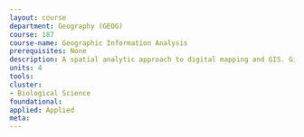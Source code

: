 ```yaml
---
layout: course 
department: Geography (GEOG)
course: 187
course-name: Geographic Information Analysis
prerequisites: None
description: A spatial analytic approach to digital mapping and GIS. Given that recording the geolocation of scientific, business and social data is now routine, the question of what we can learn from the spatial aspect of data arises. This class looks at challenges in analyzing spatial data, particularly scale and spatial dependence. Various methods are considered such as hotspot detection, interpolation, and map overlay. The emphasis throughout is hands on and practical rather than theoretical.
units: 4
tools: 
cluster:
- Biological Science
foundational: 
applied: Applied
meta: 
---
```

